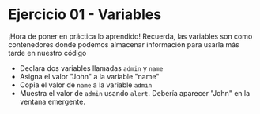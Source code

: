 # Ejercicio 01 - Variables

¡Hora de poner en práctica lo aprendido! Recuerda, las variables son como contenedores donde podemos almacenar información para usarla más tarde en nuestro código

- Declara dos variables llamadas `admin` y `name`
- Asigna el valor "John" a la variable "name"
- Copia el valor de `name` a la variable `admin`
- Muestra el valor de `admin` usando `alert`. Debería aparecer "John" en la ventana emergente.
